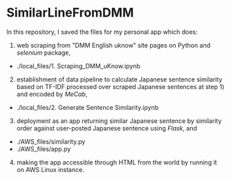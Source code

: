 # SimilarLineFromDMM

>
In this repository, I saved the files for my personal app which does: 
  1) web scraping from "DMM English uknow" site pages on Python and *selenium* package, 
   - ./local_files/1. Scraping_DMM_uKnow.ipynb </br>





  2) establishment of data pipeline to calculate Japanese sentence similarity based on TF-IDF processed over scraped Japanese sentences at step 1) and encoded by *MeCab*, 
   - ./local_files/2. Generate Sentence Similarity.ipynb
>
  3) deployment as an app returning similar Japanese sentence by similarity order against user-posted Japanese sentence using *Flask*, and 
   - ./AWS_files/similarity.py
   - ./AWS_files/app.py
>
  4) making the app accessible through HTML from the world by running it on AWS Linux instance.
>
